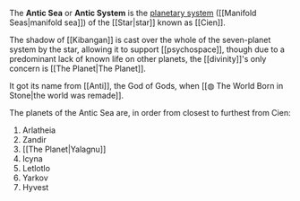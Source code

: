 The **Antic Sea** or **Antic System** is the [planetary system](https://en.m.wikipedia.org/wiki/Planetary_system) ([[Manifold Seas|manifold sea]]) of the [[Star|star]] known as [[Cien]]. 

The shadow of [[Kibangan]] is cast over the whole of the seven-planet system by the star, allowing it to support [[psychospace]], though due to a predominant lack of known life on other planets, the [[divinity]]'s only concern is [[The Planet|The Planet]].

It got its name from [[Anti]], the God of Gods, when [[◍ The World Born in Stone|the world was remade]].

The planets of the Antic Sea are, in order from closest to furthest from Cien:
1. Arlatheia
2. Zandir
3. [[The Planet|Yalagnu]]
4. Icyna
5. Letlotlo
6. Yarkov
7. Hyvest
